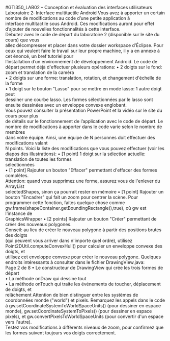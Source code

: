 #GTI350_LAB02	– Conception	et	évaluation	des	interfaces	utilisateurs
Laboratoire	2:	Interface	multitactile	Android
Vous	avez	à	apporter	un	certain	nombre	de modifications	au	code	d’une	petite	application	à	
interface	 multitactile	 sous	 Android. Ces	 modifications	 auront	 pour	 effet	 d’ajouter	 de	
nouvelles	fonctionnalités	à	cette	interface.	
Débutez	avec	le	code	de	départ	du	laboratoire	2	(disponible	sur	le	site	du	cours)	que	vous	
allez	décompresser	et	placer	dans	votre	dossier	workspace d’Éclipse.	Pour	ceux	qui	veulent	
faire	le	travail	sur	leur	propre	machine,	il	y	a	en	annexe	à	cet	énoncé,	un	bref	tutoriel	pour	
l’installation	d’un	environnement	de	développement	Android.
Le code	de	départ	permet	déjà	d'effectuer	plusieurs	opérations:	
• 2	doigts	sur	le	fond:	zoom	et	translation	de	la	caméra	
• 2	doigts	sur	une	forme:	translation,	rotation,	et	changement	d'échelle	de	la	forme	
• 1	doigt	sur	le	bouton	"Lasso"	pour	se	mettre	en	mode	lasso:	1	autre	doigt	peut	
dessiner	une	courbe	lasso.	Les	formes	sélectionnées	par	le	lasso	sont	ensuite	
dessinées	avec	un	enveloppe	convexe	englobant.	
Vous	pouvez	consulter	la	présentation	PowerPoint	et	la vidéo	sur	le	site	du	cours	pour	plus	
de	détails	sur	le	fonctionnement	de	l’application	avec	le	code	de	départ.
Le	 nombre	 de	 modifications	 à	 apporter	 dans	 le	 code	 varie	 selon	 le	 nombre	 de	 membres	
dans	votre	équipe.	Ainsi,	une	équipe	de	N	personnes	doit	effectuer	des	modifications	valant	
N	points.
Voici	la	liste	des	modifications	que	vous	pouvez	effectuer	(voir	les	diapos	des	illustrations):	
• [1	point]	1	doigt	sur	la	sélection	actuelle:	translation	de	toutes	les	formes	
sélectionnées	
• [1	point]	Rajouter	un	bouton	"Effacer"	permettant	d'effacer	des	formes	complètes.	
Attention:	quand	vous	supprimez	une	forme,	assurez	vous	de	l'enlever	du	ArrayList	
selectedShapes,	sinon	ça	pourrait	rester	en	mémoire	
• [1	point]	Rajouter	un	bouton	"Encadrer"	qui	fait	un	zoom	pour	centrer	la	scène.	Pour	
programmer	cette	fonction,	faites	quelque	chose	comme	
gw.frame(shapeContainer.getBoundingRectangle(),true),	où	gw est	l'instance	de	
GraphicsWrapper
• [2	points]	Rajouter	un	bouton	"Créer"	permettant	de	créer	des	nouveaux	polygones.	
Conseil:	au	lieu	de	créer	le	nouveau	polygone	à	partir	des	positions	brutes	des	doigts	
(qui	peuvent	vous	arriver	dans	n'importe	quel	ordre),	utilisez	
Point2DUtil.computeConvexHull() pour	calculer	un	enveloppe	convexe	des	doigts,	et	
utilisez	cet	enveloppe	convexe	pour	créer	le	nouveau	polygone.
Quelques	endroits	intéressants	à	consulter	dans le	fichier	DrawingView.java:	
Page	2 de	8
• Le	constructeur	de	DrawingView qui	crée	les	trois	formes	de	départ	
• La	méthode	onDraw qui	dessine	tout	
• La	méthode	onTouch qui	traite	les	événements	de	toucher,	déplacement	de	doigts,	et	
relâchement	
Attention	de	bien	distinguer	entre	les	systèmes	de	coordonnées	monde	("world")	et	pixels.	
Remarquez	les	 appels	 dans	le	 code	 à	gw.setCoordinateSystemToWorldSpaceUnits() (pour	
dessiner	 en	 espace	 monde),	 gw.setCoordinateSystemToPixels() (pour	 dessiner	 en	 espace	
pixels),	 et	 gw.convertPixelsToWorldSpaceUnits (pour	 convertir	 d'un	 espace	 vers	 l'autre).	
Testez	 vos	 modifications	 à	 différents	 niveaux	 de	 zoom,	 pour	 confirmez	 que	 les	 formes	
suivent	toujours	vos	doigts	correctement.	
